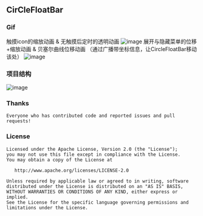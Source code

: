 ## CirCleFloatBar

### Gif
触摸icon的缩放动画 & 无触摸后定时的透明动画
![image](https://github.com/RealMoMo/CircleFloatBar/blob/master/gif/alpha.gif)
展开与隐藏菜单的位移+缩放动画 & 
贝塞尔曲线位移动画 （通过广播带坐标信息，让CircleFloatBar移动该处）
![image](https://github.com/RealMoMo/CircleFloatBar/blob/master/gif/move_show.gif)

### 项目结构

![image](https://github.com/RealMoMo/CircleFloatBar/blob/master/gif/project.png)


### Thanks
	Everyone who has contributed code and reported issues and pull requests!


### License

	Licensed under the Apache License, Version 2.0 (the "License");
	you may not use this file except in compliance with the License.
	You may obtain a copy of the License at

	   http://www.apache.org/licenses/LICENSE-2.0

	Unless required by applicable law or agreed to in writing, software
	distributed under the License is distributed on an "AS IS" BASIS,
	WITHOUT WARRANTIES OR CONDITIONS OF ANY KIND, either express or implied.
	See the License for the specific language governing permissions and
	limitations under the License.

